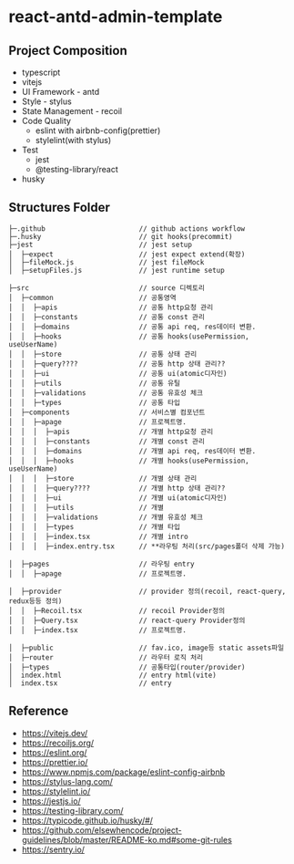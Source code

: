 # react-antd-admin-template

## Project Composition

- typescript
- vitejs
- UI Framework - antd
- Style - stylus
- State Management - recoil
- Code Quality
  - eslint with airbnb-config(prettier)
  - stylelint(with stylus)
- Test
  - jest
  - @testing-library/react
- husky

## Structures Folder

```plan
├─.github                       // github actions workflow
├─.husky                        // git hooks(precommit)
├─jest                          // jest setup
│  ├─expect                     // jest expect extend(확장)
│  ├─fileMock.js                // jest fileMock
│  ├─setupFiles.js              // jest runtime setup

├─src                           // source 디렉토리
│  ├─common                     // 공통영역
│  │  ├─apis                    // 공통 http요청 관리
│  │  ├─constants               // 공통 const 관리 
│  │  ├─domains                 // 공통 api req, res데이터 변환.
│  │  ├─hooks                   // 공통 hooks(usePermission, useUserName)
│  │  ├─store                   // 공통 상태 관리
│  │  ├─query????               // 공통 http 상태 관리??
│  │  ├─ui                      // 공통 ui(atomic디자인)
│  │  ├─utils                   // 공통 유틸
│  │  ├─validations             // 공통 유효성 체크
│  │  ├─types                   // 공통 타입
│  ├─components                 // 서비스별 컴포넌트
│  │  ├─apage                   // 프로젝트명.
│  │  │  ├─apis                 // 개별 http요청 관리
│  │  │  ├─constants            // 개별 const 관리 
│  │  │  ├─domains              // 개별 api req, res데이터 변환.
│  │  │  ├─hooks                // 개별 hooks(usePermission, useUserName)
│  │  │  ├─store                // 개별 상태 관리
│  │  │  ├─query????            // 개별 http 상태 관리??
│  │  │  ├─ui                   // 개별 ui(atomic디자인)
│  │  │  ├─utils                // 개별
│  │  │  ├─validations          // 개별 유효성 체크
│  │  │  ├─types                // 개별 타입
│  │  │  ├─index.tsx            // 개별 intro
│  │  │  ├─index.entry.tsx      // **라우팅 처리(src/pages폴더 삭제 가능)

│  ├─pages                      // 라우팅 entry
│  │  ├─apage                   // 프로젝트명.

│  ├─provider                   // provider 정의(recoil, react-query, redux등등 정의)
│  │  ├─Recoil.tsx              // recoil Provider정의
│  │  ├─Query.tsx               // react-query Provider정의
│  │  ├─index.tsx               // 프로젝트명.

│  ├─public                     // fav.ico, image등 static assets파일
│  ├─router                     // 라우터 로직 처리
│  ├─types                      // 공통타입(router/provider)
│  index.html                   // entry html(vite)
│  index.tsx                    // entry
```

## Reference

- https://vitejs.dev/
- https://recoiljs.org/
- https://eslint.org/
- https://prettier.io/
- https://www.npmjs.com/package/eslint-config-airbnb
- https://stylus-lang.com/
- https://stylelint.io/
- https://jestjs.io/
- https://testing-library.com/
- https://typicode.github.io/husky/#/
- https://github.com/elsewhencode/project-guidelines/blob/master/README-ko.md#some-git-rules
- https://sentry.io/
